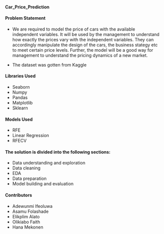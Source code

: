 #### Car_Price_Prediction
#### Problem Statement
* We are required to model the price of cars with the available independent variables. 
It will be used by the management to understand how exactly the prices vary with the independent variables. 
They can accordingly manipulate the design of the cars, the business stategy etc to meet certain price levels. 
Further, the model will be a good way for management to understand the pricing dynamics of a new market. 

* The dataset was gotten from Kaggle

####  Libraries Used
* Seaborn
* Numpy
* Pandas
* Matplotlib
* Sklearn

#### Models Used
* RFE
* Linear Regression
* RFECV

#### The solution is divided into the following sections:
* Data understanding and exploration
* Data cleaning
*  EDA
*  Data preparation
*  Model building and evaluation

#### Contributors
* Adewunmi Ifeoluwa
* Asamu Folashade
* Elikplim Alato
* Olikiabo Faith
* Hana Mekonen
